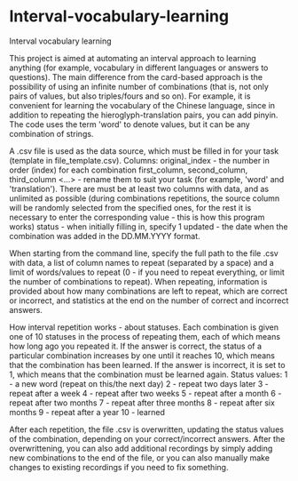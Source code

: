 # Interval-vocabulary-learning
Interval vocabulary learning

This project is aimed at automating an interval approach to learning anything (for example, vocabulary in different languages or answers to questions). The main difference from the card-based approach is the possibility of using an infinite number of combinations (that is, not only pairs of values, but also triples/fours and so on). For example, it is convenient for learning the vocabulary of the Chinese language, since in addition to repeating the hieroglyph-translation pairs, you can add pinyin. The code uses the term 'word' to denote values, but it can be any combination of strings.

A .csv file is used as the data source, which must be filled in for your task (template in file_template.csv). Columns:
original_index - the number in order (index) for each combination
first_column, second_column, third_column <...> - rename them to suit your task (for example, 'word' and 'translation'). There are must be at least two columns with data, and as unlimited as possible (during combinations repetitions, the source column will be randomly selected from the specified ones, for the rest it is necessary to enter the corresponding value - this is how this program works)
status - when initially filling in, specify 1
updated - the date when the combination was added in the DD.MM.YYYY format.

When starting from the command line, specify the full path to the file .csv with data, a list of column names to repeat (separated by a space) and a limit of words/values to repeat (0 - if you need to repeat everything, or limit the number of combinations to repeat). When repeating, information is provided about how many combinations are left to repeat, which are correct or incorrect, and statistics at the end on the number of correct and incorrect answers.

How interval repetition works - about statuses. Each combination is given one of 10 statuses in the process of repeating them, each of which means how long ago you repeated it. If the answer is correct, the status of a particular combination increases by one until it reaches 10, which means that the combination has been learned. If the answer is incorrect, it is set to 1, which means that the combination must be learned again. Status values:
1 - a new word (repeat on this/the next day)
2 - repeat two days later
3 - repeat after a week
4 - repeat after two weeks
5 - repeat after a month
6 - repeat after two months
7 - repeat after three months
8 - repeat after six months 
9 - repeat after a year
10 - learned

After each repetition, the file .csv is overwritten, updating the status values of the combination, depending on your correct/incorrect answers. After the overwrittening, you can also add additional recordings by simply adding new combinations to the end of the file, or you can also manually make changes to existing recordings if you need to fix something.
